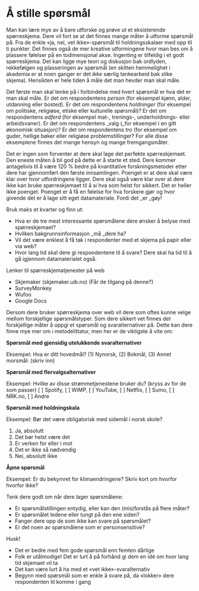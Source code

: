# Å stille spørsmål

Man kan lære mye av å bare utforske og prøve ut et eksisterende spørreskjema. Dere vil fort se at det finnes mange måter å utforme spørsmål på. Fra de enkle «ja, nei, vet ikke»-spørsmål til holdningsskalaer med opp til ti punkter. Det finnes også de mer kreative utformingene hvor man bes om å plassere følelser på en todimensjonal akse. Ingenting er tilfeldig i et godt spørreskjema. Det kan ligge mye teori og diskusjon bak ordlyden, rekkefølgen og plasseringen av spørsmål (en skitten hemmelighet i akademia er at noen ganger er det _ikke_ særlig tankearbeid bak slike skjema). Hensikten er hele tiden å måle det man hevder man skal måle.

Det første man skal tenke på i forbindelse med hvert spørsmål er hva det er man skal måle. Er det om respondentens _person_ (for eksempel kjønn, alder, utdanning eller bosted). Er det om respondentens _holdninger_ (for eksempel om politiske, religiøse, etiske eller kulturelle spørsmål)? Er det om respondentens _adferd_ (for eksempel mat-, trenings-, underholdnings- eller arbeidsvaner). Er det om respondentens _valg (_for eksempel i en gitt økonomisk situasjon)? Er det om respondentens _tro_ (for eksempel om guder, hellige bøker eller religiøse problemstillinger? For alle disse eksemplene finnes det mange hensyn og mange fremgangsmåter.

Det er ingen som forventer at dere skal lage det perfekte spørreskjemaet. Den eneste måten å bli god på dette er å starte et sted. Dere kommer antagelivis til å være 120 % bedre på kvantitative forskningsmetoder etter dere har gjennomført den første innsamlingen. Poenget er at dere skal være klar over hvor utfordringene ligger. Dere skal også være klar over at dere ikke kan bruke spørreskjemaet til å si hva som helst for sikkert. Det er heller ikke poenget. Poenget er å få en følelse for hva forskere gjør og hvor givende det er å lage sitt eget datamateriale. Fordi det _er _gøy!

Bruk maks et kvarter og finn ut:

  * Hva er de tre mest interessante spørsmålene dere ønsker å belyse med spørreskjemaet?
  * Hvilken bakgrunnsinformasjon _må _dere ha?
  * Vil det være enklest å få tak i respondenter med et skjema på papir eller via web?
  * Hvor lang tid skal dere gi respondentene til å svare? Dere skal ha tid til å gå igjennom datamaterialet også.

Lenker til spørreskjematjenester på web

  * Skjemaker (skjemaker.uib.no) (Får de tilgang på denne?)
  * SurveyMonkey
  * Wufoo
  * Google Docs

Dersom dere bruker spørreskjema over web vil dere som oftes kunne velge mellom forskjellige spørsmålstyper. Som dere sikkert vet finnes det forskjellige måter å oppgi et spørsmål og svaralternativer på. Dette kan dere finne mye mer om i metodelittatur, men her er de viktigste å vite om:

**Spørsmål med gjensidig utelukkende svaralternativer**

Eksempel: Hva er ditt hovedmål? (1) Nynorsk, (2) Bokmål, (3) Annet morsmål: (skriv inn)

**Spørsmål med flervalgsalternativer**

Eksempel: Hvilke av disse strømmetjenestene bruker du? (kryss av for de som passer) [ ] Spotify, [ ] WiMP, [ ] YouTube, [ ] Netflix, [ ] Sumo, [ ] NRK.no, [ ] Andre

**Spørsmål med holdningskala**

Eksempel: Bør det være obligatorisk med sidemål i norsk skole?

  1. Ja, absolutt
  2. Det bør helst være det
  3. Er verken for eller i mot
  4. Det er ikke så nødvendig
  5. Nei, absolutt ikke

**Åpne spørsmål**

Eksempel: Er du bekymret for klimaendringene? Skriv kort om hvorfor hvorfor ikke?

Tenk dere godt om når dere lager spørsmålene:

  * Er spørsmålstillingen entydig, eller kan den (mis)forstås på flere måter?
  * Er spørsmålet ledene eller tungt på den ene siden?
  * Fanger dere opp de som ikke kan svare på spørsmålet?
  * Er det noen av spørsmålene som er personsensitive?

Husk!

  * Det er bedre med fem gode spørsmål enn femten dårlige
  * Folk er utålmodige! Det er lurt å på forhånd gi dem en idé om hvor lang tid skjemaet vil ta
  * Det kan være lurt å ha med et «vet ikke»-svaralternativ
  * Begynn med spørsmål som er enkle å svare på, da «lokker» dere respondenten til komme i gang
